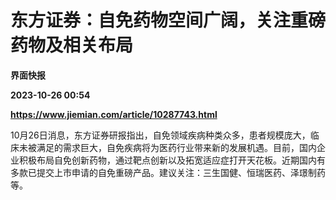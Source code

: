# 东方证券：自免药物空间广阔，关注重磅药物及相关布局
**界面快报**

**2023-10-26 00:54**

**https://www.jiemian.com/article/10287743.html**

10月26日消息，东方证券研报指出，自免领域疾病种类众多，患者规模庞大，临床未被满足的需求巨大，自免疾病将为医药行业带来新的发展机遇。目前，国内企业积极布局自免创新药物，通过靶点创新以及拓宽适应症打开天花板。近期国内有多款已提交上市申请的自免重磅产品。建议关注：三生国健、恒瑞医药、泽璟制药等。